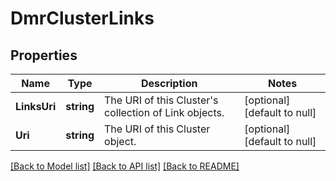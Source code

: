 # DmrClusterLinks

## Properties
Name | Type | Description | Notes
------------ | ------------- | ------------- | -------------
**LinksUri** | **string** | The URI of this Cluster&#x27;s collection of Link objects. | [optional] [default to null]
**Uri** | **string** | The URI of this Cluster object. | [optional] [default to null]

[[Back to Model list]](../README.md#documentation-for-models) [[Back to API list]](../README.md#documentation-for-api-endpoints) [[Back to README]](../README.md)

